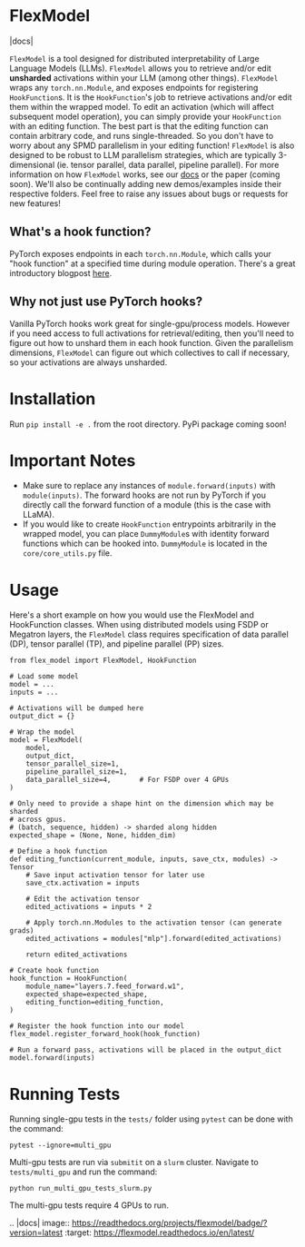 # FlexModel
|docs|

`FlexModel` is a tool designed for distributed interpretability of Large
Language Models (LLMs). `FlexModel` allows you to retrieve and/or edit
**unsharded** activations within your LLM (among other things). `FlexModel`
wraps any `torch.nn.Module`, and exposes endpoints for registering
`HookFunction`s. It is the `HookFunction`'s job to retrieve activations and/or
edit them within the wrapped model. To edit an activation (which will affect
subsequent model operation), you can simply provide your `HookFunction` with
an editing function. The best part is that the editing function can contain
arbitrary code, and runs single-threaded. So you don't have to worry about any
SPMD parallelism in your editing function! `FlexModel` is also designed to be
robust to LLM parallelism strategies, which are typically 3-dimensional (ie.
tensor parallel, data parallel, pipeline parallel). For more information on
how `FlexModel` works, see our [docs](https://flexmodel.readthedocs.io/en/latest/)
or the paper (coming soon). We'll also be continually adding new demos/examples
inside their respective folders. Feel free to raise any issues about bugs or
requests for new features!

## What's a hook function?
PyTorch exposes endpoints in each `torch.nn.Module`, which calls your
"hook function" at a specified time during module operation. There's a great
introductory blogpost
[here](https://web.stanford.edu/~nanbhas/blog/forward-hooks-pytorch/).

## Why not just use PyTorch hooks?
Vanilla PyTorch hooks work great for single-gpu/process models. However if you
need access to full activations for retrieval/editing, then you'll need to
figure out how to unshard them in each hook function. Given the parallelism
dimensions, `FlexModel` can figure out which collectives to call if necessary,
so your activations are always unsharded.


# Installation
Run `pip install -e .` from the root directory. PyPi package coming soon!


# Important Notes
- Make sure to replace any instances of `module.forward(inputs)` with
`module(inputs)`. The forward hooks are not run by PyTorch if you directly call
the forward function of a module (this is the case with LLaMA).
- If you would like to create `HookFunction` entrypoints arbitrarily in the
wrapped model, you can place `DummyModule`s with identity forward functions
which can be hooked into. `DummyModule` is located in the `core/core_utils.py`
file.


# Usage
Here's a short example on how you would use the FlexModel and HookFunction
classes. When using distributed models using FSDP or Megatron layers, the
`FlexModel` class requires specification of data parallel (DP), tensor parallel
(TP), and pipeline parallel (PP) sizes.
```
from flex_model import FlexModel, HookFunction

# Load some model
model = ...
inputs = ...

# Activations will be dumped here
output_dict = {}

# Wrap the model
model = FlexModel(
	model,
	output_dict,
	tensor_parallel_size=1,
	pipeline_parallel_size=1,
	data_parallel_size=4,		# For FSDP over 4 GPUs
)

# Only need to provide a shape hint on the dimension which may be sharded
# across gpus.
# (batch, sequence, hidden) -> sharded along hidden
expected_shape = (None, None, hidden_dim)

# Define a hook function
def editing_function(current_module, inputs, save_ctx, modules) -> Tensor
	# Save input activation tensor for later use
	save_ctx.activation = inputs

	# Edit the activation tensor
	edited_activations = inputs * 2

	# Apply torch.nn.Modules to the activation tensor (can generate grads)
	edited_activations = modules["mlp"].forward(edited_activations)

	return edited_activations

# Create hook function
hook_function = HookFunction(
	module_name="layers.7.feed_forward.w1",
	expected_shape=expected_shape,
	editing_function=editing_function,
)

# Register the hook function into our model
flex_model.register_forward_hook(hook_function)

# Run a forward pass, activations will be placed in the output_dict
model.forward(inputs)
```


# Running Tests
Running single-gpu tests in the `tests/` folder using `pytest` can be done with
the command:
```
pytest --ignore=multi_gpu
```

Multi-gpu tests are run via `submitit` on a `slurm` cluster. Navigate to
`tests/multi_gpu` and run the command:
```
python run_multi_gpu_tests_slurm.py
```
The multi-gpu tests require 4 GPUs to run.



.. |docs| image:: https://readthedocs.org/projects/flexmodel/badge/?version=latest
	:target: https://flexmodel.readthedocs.io/en/latest/
